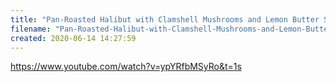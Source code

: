 ```yaml
---
title: "Pan-Roasted Halibut with Clamshell Mushrooms and Lemon Butter Sauce"
filename: "Pan-Roasted-Halibut-with-Clamshell-Mushrooms-and-Lemon-Butter-Sauce"
created: 2020-06-14 14:27:59
---
```

https://www.youtube.com/watch?v=ypYRfbMSyRo&t=1s
